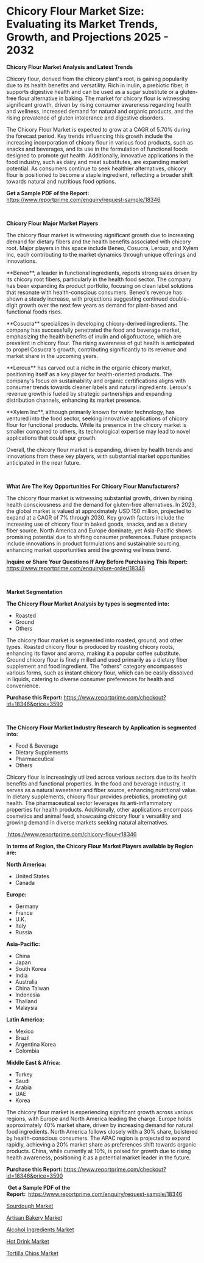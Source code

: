 <p><h1>Chicory Flour Market Size: Evaluating its Market Trends, Growth, and Projections 2025 - 2032</h1></p><p><strong>Chicory Flour Market Analysis and Latest Trends</strong></p>
<p><p>Chicory flour, derived from the chicory plant's root, is gaining popularity due to its health benefits and versatility. Rich in inulin, a prebiotic fiber, it supports digestive health and can be used as a sugar substitute or a gluten-free flour alternative in baking. The market for chicory flour is witnessing significant growth, driven by rising consumer awareness regarding health and wellness, increased demand for natural and organic products, and the rising prevalence of gluten intolerance and digestive disorders.</p><p>The Chicory Flour Market is expected to grow at a CAGR of 5.70% during the forecast period. Key trends influencing this growth include the increasing incorporation of chicory flour in various food products, such as snacks and beverages, and its use in the formulation of functional foods designed to promote gut health. Additionally, innovative applications in the food industry, such as dairy and meat substitutes, are expanding market potential. As consumers continue to seek healthier alternatives, chicory flour is positioned to become a staple ingredient, reflecting a broader shift towards natural and nutritious food options.</p></p>
<p><strong>Get a Sample PDF of the Report:&nbsp;</strong> <a href="https://www.reportprime.com/enquiry/request-sample/18346?utm_campaign=60&utm_medium=2&utm_source=Github&utm_content=ia&utm_term=19032025&utm_id=chicory-flour">https://www.reportprime.com/enquiry/request-sample/18346</a></p>
<p>&nbsp;</p>
<p><strong>Chicory Flour Major Market Players</strong></p>
<p><p>The chicory flour market is witnessing significant growth due to increasing demand for dietary fibers and the health benefits associated with chicory root. Major players in this space include Beneo, Cosucra, Leroux, and Xylem Inc, each contributing to the market dynamics through unique offerings and innovations.</p><p>**Beneo**, a leader in functional ingredients, reports strong sales driven by its chicory root fibers, particularly in the health food sector. The company has been expanding its product portfolio, focusing on clean label solutions that resonate with health-conscious consumers. Beneo's revenue has shown a steady increase, with projections suggesting continued double-digit growth over the next few years as demand for plant-based and functional foods rises.</p><p>**Cosucra** specializes in developing chicory-derived ingredients. The company has successfully penetrated the food and beverage market, emphasizing the health benefits of inulin and oligofructose, which are prevalent in chicory flour. The rising awareness of gut health is anticipated to propel Cosucra's growth, contributing significantly to its revenue and market share in the upcoming years.</p><p>**Leroux** has carved out a niche in the organic chicory market, positioning itself as a key player for health-oriented products. The company's focus on sustainability and organic certifications aligns with consumer trends towards cleaner labels and natural ingredients. Leroux's revenue growth is fueled by strategic partnerships and expanding distribution channels, enhancing its market presence.</p><p>**Xylem Inc**, although primarily known for water technology, has ventured into the food sector, seeking innovative applications of chicory flour for functional products. While its presence in the chicory market is smaller compared to others, its technological expertise may lead to novel applications that could spur growth.</p><p>Overall, the chicory flour market is expanding, driven by health trends and innovations from these key players, with substantial market opportunities anticipated in the near future.</p></p>
<p>&nbsp;</p>
<p><strong>What Are The Key Opportunities For Chicory Flour Manufacturers?</strong></p>
<p><p>The chicory flour market is witnessing substantial growth, driven by rising health consciousness and the demand for gluten-free alternatives. In 2023, the global market is valued at approximately USD 150 million, projected to expand at a CAGR of 7% through 2030. Key growth factors include the increasing use of chicory flour in baked goods, snacks, and as a dietary fiber source. North America and Europe dominate, yet Asia-Pacific shows promising potential due to shifting consumer preferences. Future prospects include innovations in product formulations and sustainable sourcing, enhancing market opportunities amid the growing wellness trend.</p></p>
<p><strong>Inquire or Share Your Questions If Any Before Purchasing This Report:</strong> <a href="https://www.reportprime.com/enquiry/pre-order/18346?utm_campaign=60&utm_medium=2&utm_source=Github&utm_content=ia&utm_term=19032025&utm_id=chicory-flour">https://www.reportprime.com/enquiry/pre-order/18346</a></p>
<p>&nbsp;</p>
<p><strong>Market Segmentation</strong></p>
<p><strong>The Chicory Flour Market Analysis by types is segmented into:</strong></p>
<p><ul><li>Roasted</li><li>Ground</li><li>Others</li></ul></p>
<p><p>The chicory flour market is segmented into roasted, ground, and other types. Roasted chicory flour is produced by roasting chicory roots, enhancing its flavor and aroma, making it a popular coffee substitute. Ground chicory flour is finely milled and used primarily as a dietary fiber supplement and food ingredient. The "others" category encompasses various forms, such as instant chicory flour, which can be easily dissolved in liquids, catering to diverse consumer preferences for health and convenience.</p></p>
<p><strong>Purchase this Report:&nbsp;</strong><a href="https://www.reportprime.com/checkout?id=18346&price=3590&utm_campaign=60&utm_medium=2&utm_source=Github&utm_content=ia&utm_term=19032025&utm_id=chicory-flour">https://www.reportprime.com/checkout?id=18346&price=3590</a></p>
<p>&nbsp;</p>
<p><strong>The Chicory Flour Market Industry Research by Application is segmented into:</strong></p>
<p><ul><li>Food & Beverage</li><li>Dietary Supplements</li><li>Pharmaceutical</li><li>Others</li></ul></p>
<p><p>Chicory flour is increasingly utilized across various sectors due to its health benefits and functional properties. In the food and beverage industry, it serves as a natural sweetener and fiber source, enhancing nutritional value. In dietary supplements, chicory flour provides prebiotics, promoting gut health. The pharmaceutical sector leverages its anti-inflammatory properties for health products. Additionally, other applications encompass cosmetics and animal feed, showcasing chicory flour's versatility and growing demand in diverse markets seeking natural alternatives.</p></p>
<p><a href="https://www.reportprime.com/chicory-flour-r18346?utm_campaign=60&utm_medium=2&utm_source=Github&utm_content=ia&utm_term=19032025&utm_id=chicory-flour">&nbsp;https://www.reportprime.com/chicory-flour-r18346</a></p>
<p><strong>In terms of Region, the Chicory Flour Market Players available by Region are:</strong></p>
<p>
    <p> <strong> North America: </strong>
        <ul>
            <li>United States</li>
            <li>Canada</li>
        </ul>
        </p> 
    <p> <strong> Europe: </strong>
        <ul>
            <li>Germany</li>
            <li>France</li>
            <li>U.K.</li>
            <li>Italy</li>
            <li>Russia</li>
        </ul>
        </p> 
    <p> <strong> Asia-Pacific: </strong>
        <ul>
            <li>China</li>
            <li>Japan</li>
            <li>South Korea</li>
            <li>India</li>
            <li>Australia</li>
            <li>China Taiwan</li>
            <li>Indonesia</li>
            <li>Thailand</li>
            <li>Malaysia</li>
        </ul>
        </p> 
    <p> <strong> Latin America: </strong>
        <ul>
            <li>Mexico</li>
            <li>Brazil</li>
            <li>Argentina Korea</li>
            <li>Colombia</li>
        </ul>
        </p> 
    <p> <strong> Middle East & Africa: </strong>
        <ul>
            <li>Turkey</li>
            <li>Saudi</li>
            <li>Arabia</li>
            <li>UAE</li>
            <li>Korea</li>
        </ul>
    </p>
    </p>
<p><p>The chicory flour market is experiencing significant growth across various regions, with Europe and North America leading the charge. Europe holds approximately 40% market share, driven by increasing demand for natural food ingredients. North America follows closely with a 30% share, bolstered by health-conscious consumers. The APAC region is projected to expand rapidly, achieving a 20% market share as preferences shift towards organic products. China, while currently at 10%, is poised for growth due to rising health awareness, positioning it as a potential market leader in the future.</p></p>
<p><strong>Purchase this Report: </strong><a href="https://www.reportprime.com/checkout?id=18346&price=3590&utm_campaign=60&utm_medium=2&utm_source=Github&utm_content=ia&utm_term=19032025&utm_id=chicory-flour">https://www.reportprime.com/checkout?id=18346&price=3590</a></p>
<p>&nbsp;<strong>Get a Sample PDF of the Report:&nbsp;&nbsp;</strong><a href="https://www.reportprime.com/enquiry/request-sample/18346?utm_campaign=60&utm_medium=2&utm_source=Github&utm_content=ia&utm_term=19032025&utm_id=chicory-flour">https://www.reportprime.com/enquiry/request-sample/18346</a></p>
<p><strong></strong></p>
<p><p><a href="https://github.com/borknyberg/Market-Research-Report-List-1/blob/main/sourdough-market.md?utm_campaign=60&utm_medium=2&utm_source=Github&utm_content=ia&utm_term=19032025&utm_id=chicory-flour">Sourdough Market</a></p><p><a href="https://github.com/mynaoanes/Market-Research-Report-List-1/blob/main/artisan-bakery-market.md?utm_campaign=60&utm_medium=2&utm_source=Github&utm_content=ia&utm_term=19032025&utm_id=chicory-flour">Artisan Bakery Market</a></p><p><a href="https://github.com/joubehobock75/Market-Research-Report-List-1/blob/main/alcohol-ingredients-market.md?utm_campaign=60&utm_medium=2&utm_source=Github&utm_content=ia&utm_term=19032025&utm_id=chicory-flour">Alcohol Ingredients Market</a></p><p><a href="https://github.com/ozolsgasko02/Market-Research-Report-List-1/blob/main/hot-drink-market.md?utm_campaign=60&utm_medium=2&utm_source=Github&utm_content=ia&utm_term=19032025&utm_id=chicory-flour">Hot Drink Market</a></p><p><a href="https://github.com/puhakhommabh/Market-Research-Report-List-1/blob/main/tortilla-chips-market.md?utm_campaign=60&utm_medium=2&utm_source=Github&utm_content=ia&utm_term=19032025&utm_id=chicory-flour">Tortilla Chips Market</a></p></p>